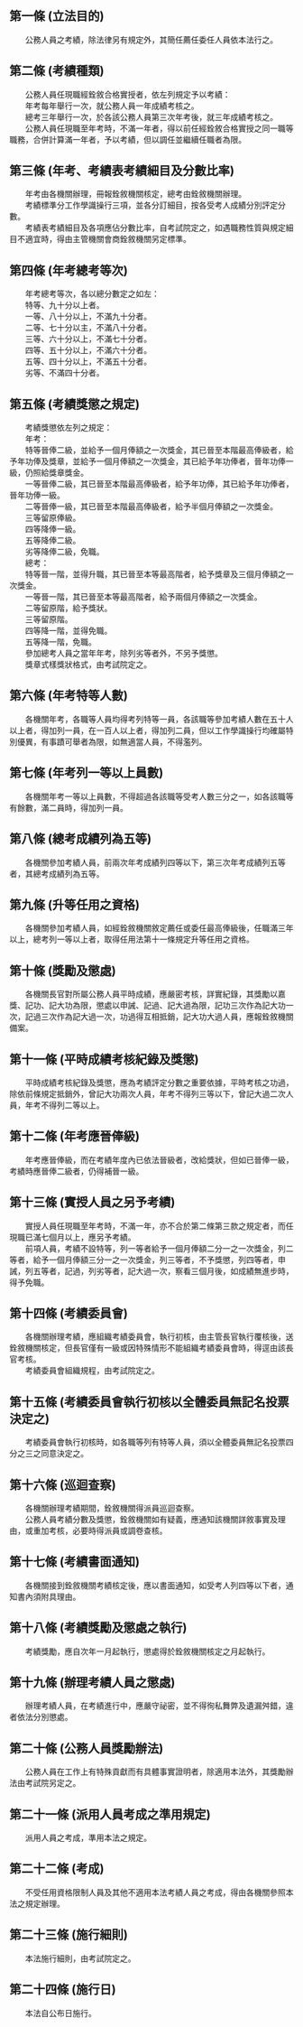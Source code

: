第一條 (立法目的)
-----------------
　　公務人員之考績，除法律另有規定外，其簡任薦任委任人員依本法行之。  


第二條 (考績種類)
-----------------
　　公務人員任現職經銓敘合格實授者，依左列規定予以考績：  
　　年考每年舉行一次，就公務人員一年成績考核之。  
　　總考三年舉行一次，於各該公務人員第三次年考後，就三年成績考核之。  
　　公務人員任現職至年考時，不滿一年者，得以前任經銓敘合格實授之同一職等職務，合併計算滿一年者，予以考績，但以調任並繼續任職者為限。  


第三條 (年考、考績表考績細目及分數比率)
---------------------------------------
　　年考由各機關辦理，冊報銓敘機關核定，總考由銓敘機關辦理。  
　　考績標準分工作學識操行三項，並各分訂細目，按各受考人成績分別評定分數。  
　　考績表考績細目及各項應佔分數比率，自考試院定之，如遇職務性質與規定細目不適宜時，得由主管機關會商銓敘機關另定標準。  


第四條 (年考總考等次)
---------------------
　　年考總考等次，各以總分數定之如左：  
　　特等、九十分以上者。  
　　一等、八十分以上，不滿九十分者。  
　　二等、七十分以主，不滿八十分者。  
　　三等、六十分以上，不滿七十分者。  
　　四等、五十分以上，不滿六十分者。  
　　五等、四十分以上，不滿五十分者。  
　　劣等、不滿四十分者。  


第五條 (考績獎懲之規定)
-----------------------
　　考績獎懲依左列之規定：  
　　年考：  
　　特等晉俸二級，並給予一個月俸額之一次獎金，其已晉至本階最高俸級者，給予年功俸及獎章，並給予一個月俸額之一次獎金，其已給予年功俸者，晉年功俸一級，仍照給獎章獎金。  
　　一等晉俸二級，其已晉至本階最高俸級者，給予年功俸，其已給予年功俸者，晉年功俸一級。  
　　二等晉俸一級，其已晉至本階最高俸級者，給予半個月俸額之一次獎金。  
　　三等留原俸級。  
　　四等降俸一級。  
　　五等降俸二級。  
　　劣等降俸二級，免職。  
　　總考：  
　　特等晉一階，並得升職，其已晉至本等最高階者，給予獎章及三個月俸額之一次獎金。  
　　一等晉一階，其已晉至本等最高階者，給予兩個月俸額之一次獎金。  
　　二等留原階，給予獎狀。  
　　三等留原階。  
　　四等降一階，並得免職。  
　　五等降一階，免職。  
　　參加總考人員之當年年考，除列劣等者外，不另予獎懲。  
　　獎章式樣獎狀格式，由考試院定之。  


第六條 (年考特等人數)
---------------------
　　各機關年考，各職等人員均得考列特等一員，各該職等參加考績人數在五十人以上者，得加列一員，在一百人以上者，得加列二員，但以工作學識操行均確屬特別優異，有事蹟可舉者為限，如無適當人員，不得濫列。  


第七條 (年考列一等以上員數)
---------------------------
　　各機關年考一等以上員數，不得超過各該職等受考人數三分之一，如各該職等有餘數，滿二員時，得加列一員。  


第八條 (總考成績列為五等)
-------------------------
　　各機關參加考績人員，前兩次年考成績列四等以下，第三次年考成績列五等者，其總考成績列為五等。  


第九條 (升等任用之資格)
-----------------------
　　各機關參加考績人員，如經銓敘機關敘定薦任或委任最高俸級後，任職滿三年以上，總考列一等以上者，取得任用法第十一條規定升等任用之資格。  


第十條 (獎勵及懲處)
-------------------
　　各機關長官對所屬公務人員平時成績，應嚴密考核，詳實紀錄，其獎勵以嘉獎、記功、記大功為限，懲處以申誡、記過、記大過為限，記功三次作為記大功一次，記過三次作為記大過一次，功過得互相抵銷，記大功大過人員，應報銓敘機關備案。  


第十一條 (平時成績考核紀錄及獎懲)
---------------------------------
　　平時成績考核紀錄及獎懲，應為考績評定分數之重要依據，平時考核之功過，除依前條規定抵銷外，曾記大功兩次人員，年考不得列三等以下，曾記大過二次人員，年考不得列二等以上。  


第十二條 (年考應晉俸級)
-----------------------
　　年考應晉俸級，而在考績年度內已依法晉級者，改給獎狀，但如已晉俸一級，考績時應晉俸二級者，仍得補晉一級。  


第十三條 (實授人員之另予考績)
-----------------------------
　　實授人員任現職至年考時，不滿一年，亦不合於第二條第三款之規定者，而任現職已滿七個月以上，應另予考績。  
　　前項人員，考績不設特等，列一等者給予一個月俸額二分一之一次獎金，列二等者，給予一個月俸額三分一之一次獎金，列三等者，不予獎懲，列四等者，申誡，列五等者，記過，列劣等者，記大過一次，察看三個月後，如成績無進步時，得予免職。  


第十四條 (考績委員會)
---------------------
　　各機關辦理考績，應組織考績委員會，執行初核，由主管長官執行覆核後，送銓敘機關核定，但長官僅有一級或因特殊情形不能組織考績委員會時，得逕由該長官考核。  
　　考績委員會組織規程，由考試院定之。  


第十五條 (考績委員會執行初核以全體委員無記名投票決定之)
-------------------------------------------------------
　　考績委員會執行初核時，如各職等列有特等人員，須以全體委員無記名投票四分之三之同意決定之。  


第十六條 (巡迴查察)
-------------------
　　各機關辦理考績期間，銓敘機關得派員巡迴查察。  
　　公務人員考績分數及獎懲，銓敘機關如有疑義，應通知該機關詳敘事實及理由，或重加考核，必要時得派員或調卷查核。  


第十七條 (考績書面通知)
-----------------------
　　各機關接到銓敘機關考績核定後，應以書面通知，如受考人列四等以下者，通知書內須附具理由。  


第十八條 (考績獎勵及懲處之執行)
-------------------------------
　　考績獎勵，應自次年一月起執行，懲處得於銓敘機關核定之月起執行。  


第十九條 (辦理考績人員之懲處)
-----------------------------
　　辦理考績人員，在考績進行中，應嚴守祕密，並不得徇私舞弊及遺漏舛錯，違者依法分別懲處。  


第二十條 (公務人員獎勵辦法)
---------------------------
　　公務人員在工作上有特殊貢獻而有具體事實證明者，除適用本法外，其獎勵辦法由考試院另定之。  


第二十一條 (派用人員考成之準用規定)
-----------------------------------
　　派用人員之考成，準用本法之規定。  


第二十二條 (考成)
-----------------
　　不受任用資格限制人員及其他不適用本法考績人員之考成，得由各機關參照本法之規定辦理。  


第二十三條 (施行細則)
---------------------
　　本法施行細則，由考試院定之。  


第二十四條 (施行日)
-------------------
　　本法自公布日施行。